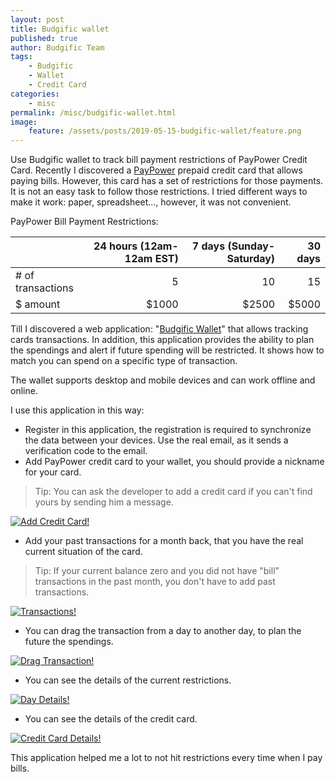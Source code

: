 ```yaml
---
layout: post
title: Budgific wallet
published: true
author: Budgific Team
tags:
    - Budgific
    - Wallet
    - Credit Card
categories:
    - misc
permalink: /misc/budgific-wallet.html
image:
    feature: /assets/posts/2019-05-15-budgific-wallet/feature.png
---
```

Use Budgific wallet to track bill payment restrictions of PayPower Credit Card.
Recently I discovered a [PayPower](https://paypower.ca) prepaid credit card that allows paying bills. However, this card has a set of restrictions for those payments. It is not an easy task to follow those restrictions. I tried different ways to make it work: paper, spreadsheet..., however, it was not convenient. 
<!--more-->

PayPower Bill Payment Restrictions:

|                   | 24 hours (12am-12am EST)  | 7 days (Sunday-Saturday)  | 30 days   |
| ------------------|--------------------------:| -------------------------:| ---------:|
| # of transactions | 5                         | 10                        | 15        |
| $ amount          | $1000                     | $2500                     | $5000     |

Till I discovered a web application: "[Budgific Wallet](https://wallet.budgific.com)" that allows tracking cards transactions. In addition, this application provides the ability to plan the spendings and alert if future spending will be restricted. It shows how to match you can spend on a specific type of transaction.

The wallet supports desktop and mobile devices and can work offline and online.

I use this application in this way:
- Register in this application, the registration is required to synchronize the data between your devices. Use the real email, as it sends a verification code to the email.
- Add PayPower credit card to your wallet, you should provide a nickname for your card. 
> Tip: You can ask the developer to add a credit card if you can't find yours by sending him a message.

[![Add Credit Card!](/assets/posts/2019-05-15-budgific-wallet/add-credit-card.png "Add Credit Card")](#)

- Add your past transactions for a month back, that you have the real current situation of the card. 
> Tip: If your current balance zero and you did not have "bill" transactions in the past month, you don't have to add past transactions.

[![Transactions!](/assets/posts/2019-05-15-budgific-wallet/transactions.png "Transactions")](#)

- You can drag the transaction from a day to another day, to plan the future the spendings.

[![Drag Transaction!](/assets/posts/2019-05-15-budgific-wallet/drag-transaction.png "Drag Transaction")](#)

- You can see the details of the current restrictions.

[![Day Details!](/assets/posts/2019-05-15-budgific-wallet/day-details.png "Day Details")](#)

- You can see the details of the credit card.

[![Credit Card Details!](/assets/posts/2019-05-15-budgific-wallet/card-details.png "Credit Card Details")](#)

This application helped me a lot to not hit restrictions every time when I pay bills.
